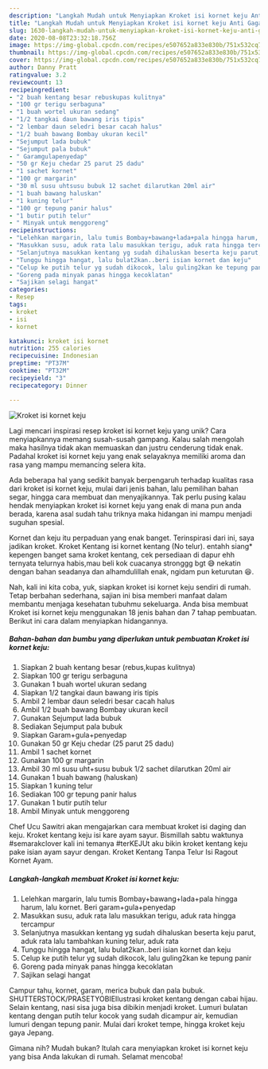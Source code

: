 ```yaml
---
description: "Langkah Mudah untuk Menyiapkan Kroket isi kornet keju Anti Gagal"
title: "Langkah Mudah untuk Menyiapkan Kroket isi kornet keju Anti Gagal"
slug: 1630-langkah-mudah-untuk-menyiapkan-kroket-isi-kornet-keju-anti-gagal
date: 2020-08-08T23:32:18.756Z
image: https://img-global.cpcdn.com/recipes/e507652a833e830b/751x532cq70/kroket-isi-kornet-keju-foto-resep-utama.jpg
thumbnail: https://img-global.cpcdn.com/recipes/e507652a833e830b/751x532cq70/kroket-isi-kornet-keju-foto-resep-utama.jpg
cover: https://img-global.cpcdn.com/recipes/e507652a833e830b/751x532cq70/kroket-isi-kornet-keju-foto-resep-utama.jpg
author: Danny Pratt
ratingvalue: 3.2
reviewcount: 13
recipeingredient:
- "2 buah kentang besar rebuskupas kulitnya"
- "100 gr terigu serbaguna"
- "1 buah wortel ukuran sedang"
- "1/2 tangkai daun bawang iris tipis"
- "2 lembar daun seledri besar cacah halus"
- "1/2 buah bawang Bombay ukuran kecil"
- "Sejumput lada bubuk"
- "Sejumput pala bubuk"
- " Garamgulapenyedap"
- "50 gr Keju chedar 25 parut 25 dadu"
- "1 sachet kornet"
- "100 gr margarin"
- "30 ml susu uhtsusu bubuk 12 sachet dilarutkan 20ml air"
- "1 buah bawang haluskan"
- "1 kuning telur"
- "100 gr tepung panir halus"
- "1 butir putih telur"
- " Minyak untuk menggoreng"
recipeinstructions:
- "Lelehkan margarin, lalu tumis Bombay+bawang+lada+pala hingga harum, lalu kornet. Beri garam+gula+penyedap"
- "Masukkan susu, aduk rata lalu masukkan terigu, aduk rata hingga tercampur"
- "Selanjutnya masukkan kentang yg sudah dihaluskan beserta keju parut, aduk rata lalu tambahkan kuning telur, aduk rata"
- "Tunggu hingga hangat, lalu bulat2kan..beri isian kornet dan keju"
- "Celup ke putih telur yg sudah dikocok, lalu guling2kan ke tepung panir"
- "Goreng pada minyak panas hingga kecoklatan"
- "Sajikan selagi hangat"
categories:
- Resep
tags:
- kroket
- isi
- kornet

katakunci: kroket isi kornet 
nutrition: 255 calories
recipecuisine: Indonesian
preptime: "PT37M"
cooktime: "PT32M"
recipeyield: "3"
recipecategory: Dinner

---
```



![Kroket isi kornet keju](https://img-global.cpcdn.com/recipes/e507652a833e830b/751x532cq70/kroket-isi-kornet-keju-foto-resep-utama.jpg)

Lagi mencari inspirasi resep kroket isi kornet keju yang unik? Cara menyiapkannya memang susah-susah gampang. Kalau salah mengolah maka hasilnya tidak akan memuaskan dan justru cenderung tidak enak. Padahal kroket isi kornet keju yang enak selayaknya memiliki aroma dan rasa yang mampu memancing selera kita.

Ada beberapa hal yang sedikit banyak berpengaruh terhadap kualitas rasa dari kroket isi kornet keju, mulai dari jenis bahan, lalu pemilihan bahan segar, hingga cara membuat dan menyajikannya. Tak perlu pusing kalau hendak menyiapkan kroket isi kornet keju yang enak di mana pun anda berada, karena asal sudah tahu triknya maka hidangan ini mampu menjadi suguhan spesial.

Kornet dan keju itu perpaduan yang enak banget. Terinspirasi dari ini, saya jadikan kroket. Kroket Kentang isi kornet kentang (No telur). entahh siang* kepengen banget sama kroket kentang, cek persediaan di dapur ehh ternyata telurnya habis,mau beli kok cuacanya stronggg bgt 😅 nekatin dengan bahan seadanya dan alhamdulillah enak, ngidam pun keturutan 😆.


Nah, kali ini kita coba, yuk, siapkan kroket isi kornet keju sendiri di rumah. Tetap berbahan sederhana, sajian ini bisa memberi manfaat dalam membantu menjaga kesehatan tubuhmu sekeluarga. Anda bisa membuat Kroket isi kornet keju menggunakan 18 jenis bahan dan 7 tahap pembuatan. Berikut ini cara dalam menyiapkan hidangannya.

<!--inarticleads1-->

##### Bahan-bahan dan bumbu yang diperlukan untuk pembuatan Kroket isi kornet keju:

1. Siapkan 2 buah kentang besar (rebus,kupas kulitnya)
1. Siapkan 100 gr terigu serbaguna
1. Gunakan 1 buah wortel ukuran sedang
1. Siapkan 1/2 tangkai daun bawang iris tipis
1. Ambil 2 lembar daun seledri besar cacah halus
1. Ambil 1/2 buah bawang Bombay ukuran kecil
1. Gunakan Sejumput lada bubuk
1. Sediakan Sejumput pala bubuk
1. Siapkan  Garam+gula+penyedap
1. Gunakan 50 gr Keju chedar (25 parut 25 dadu)
1. Ambil 1 sachet kornet
1. Gunakan 100 gr margarin
1. Ambil 30 ml susu uht+susu bubuk 1/2 sachet dilarutkan 20ml air
1. Gunakan 1 buah bawang (haluskan)
1. Siapkan 1 kuning telur
1. Sediakan 100 gr tepung panir halus
1. Gunakan 1 butir putih telur
1. Ambil  Minyak untuk menggoreng


Chef Ucu Sawitri akan mengajarkan cara membuat kroket isi daging dan keju. Kroket kentang keju isi kare ayam sayur. Bismillah sabtu waktunya #semarakclover kali ini temanya #terKEJUt aku bikin kroket kentang keju pake isian ayam sayur dengan. Kroket Kentang Tanpa Telur Isi Ragout Kornet Ayam. 

<!--inarticleads2-->

##### Langkah-langkah membuat Kroket isi kornet keju:

1. Lelehkan margarin, lalu tumis Bombay+bawang+lada+pala hingga harum, lalu kornet. Beri garam+gula+penyedap
1. Masukkan susu, aduk rata lalu masukkan terigu, aduk rata hingga tercampur
1. Selanjutnya masukkan kentang yg sudah dihaluskan beserta keju parut, aduk rata lalu tambahkan kuning telur, aduk rata
1. Tunggu hingga hangat, lalu bulat2kan..beri isian kornet dan keju
1. Celup ke putih telur yg sudah dikocok, lalu guling2kan ke tepung panir
1. Goreng pada minyak panas hingga kecoklatan
1. Sajikan selagi hangat


Campur tahu, kornet, garam, merica bubuk dan pala bubuk. SHUTTERSTOCK/PRASETYOBIEIlustrasi kroket kentang dengan cabai hijau. Selain kentang, nasi sisa juga bisa dibikin menjadi kroket. Lumuri bulatan kentang dengan putih telur kocok yang sudah dicampur air, kemudian lumuri dengan tepung panir. Mulai dari kroket tempe, hingga kroket keju gaya Jepang. 

Gimana nih? Mudah bukan? Itulah cara menyiapkan kroket isi kornet keju yang bisa Anda lakukan di rumah. Selamat mencoba!
